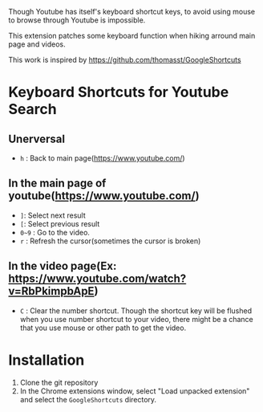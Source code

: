 Though Youtube has itself's keyboard shortcut keys, to avoid using mouse to browse through Youtube is impossible.

This extension patches some keyboard function when hiking arround main page and videos.

This work is inspired by <https://github.com/thomasst/GoogleShortcuts>

Keyboard Shortcuts for Youtube Search
====================================
## Unerversal
* `h` : Back to main page(<https://www.youtube.com/>)

## In the main page of youtube(<https://www.youtube.com/>)
* `]`: Select next result
* `[`: Select previous result
* `0~9` : Go to the video.
* `r` : Refresh the cursor(sometimes the cursor is broken)

## In the video page(Ex: <https://www.youtube.com/watch?v=RbPkimpbApE>)
* `C` : Clear the number shortcut. Though the shortcut key will be flushed when you use number shortcut to your video, there might be a chance that you use mouse or other path to get the video.

Installation
============
1. Clone the git repository
2. In the Chrome extensions window, select "Load unpacked extension" and select the `GoogleShortcuts` directory.
